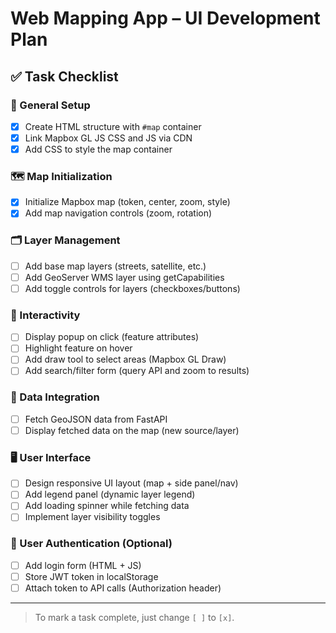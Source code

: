 # Web Mapping App – UI Development Plan

## ✅ Task Checklist

### 🧱 General Setup
- [x] Create HTML structure with `#map` container
- [x] Link Mapbox GL JS CSS and JS via CDN
- [x] Add CSS to style the map container

### 🗺️ Map Initialization
- [x] Initialize Mapbox map (token, center, zoom, style)
- [x] Add map navigation controls (zoom, rotation)

### 🗂️ Layer Management
- [ ] Add base map layers (streets, satellite, etc.)
- [ ] Add GeoServer WMS layer using getCapabilities
- [ ] Add toggle controls for layers (checkboxes/buttons)

### 🧩 Interactivity
- [ ] Display popup on click (feature attributes)
- [ ] Highlight feature on hover
- [ ] Add draw tool to select areas (Mapbox GL Draw)
- [ ] Add search/filter form (query API and zoom to results)

### 🔁 Data Integration
- [ ] Fetch GeoJSON data from FastAPI
- [ ] Display fetched data on the map (new source/layer)

### 🖥️ User Interface
- [ ] Design responsive UI layout (map + side panel/nav)
- [ ] Add legend panel (dynamic layer legend)
- [ ] Add loading spinner while fetching data
- [ ] Implement layer visibility toggles

### 🔐 User Authentication (Optional)
- [ ] Add login form (HTML + JS)
- [ ] Store JWT token in localStorage
- [ ] Attach token to API calls (Authorization header)

---

> To mark a task complete, just change `[ ]` to `[x]`.
